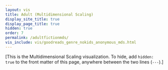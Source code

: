 ```yaml
---
layout: vis
title: Adult (Multidimensional Scaling)
display_site_title: true
display_page_title: true
hidden: true
order: 7
permalink: /adultfictionmds/
vis_include: vis/goodreads_genre_nokids_anonymous_mds.html
---
```


[This is the Multidimensional Scaling visualization. 
To hide, add `hidden: true` to the front matter of this page,
anywhere between the two lines (`---`).]
